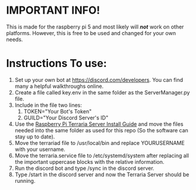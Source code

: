 # IMPORTANT INFO!
This is made for the raspberry pi 5 and most likely will ***not*** work on other platforms. However, this is free to be used and changed for your own needs.

# Instructions To use:
1. Set up your own bot at https://discord.com/developers. You can find many a helpful walkthroughs online. 
2. Create a file called key.env in the same folder as the ServerManager&period;py file.
3. Include in the file two lines:
    1. TOKEN="Your Bot's Token"
    2. GUILD="Your Discord Server's ID"
4. Use the [Raspberry Pi Terraria Server Install Guide](https://terraria.wiki.gg/wiki/Server#How_to_%28RPI_/_Others_OSes%29) and move the files needed into the same folder as used for this repo (So the software can stay up to date).
5. Move the terrariad file to /usr/local/bin and replace YOURUSERNAME with your username.
6. Move the terraria.service file to /etc/systemd/system after replacing all the important uppercase blocks with the relative information.
7. Run the discord bot and type /sync in the discord server. 
8. Type /start in the discord server and now the Terraria Server should be running.
